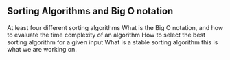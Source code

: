Sorting Algorithms and Big O notation
---
At least four different sorting algorithms
What is the Big O notation, and how to evaluate the time complexity of an algorithm
How to select the best sorting algorithm for a given input
What is a stable sorting algorithm
this is what we are working on.
